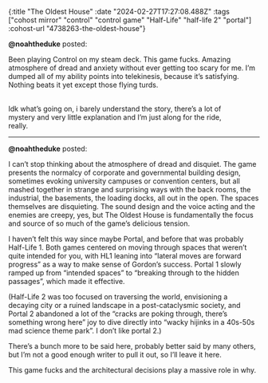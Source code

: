 {:title "The Oldest House"
 :date "2024-02-27T17:27:08.488Z"
 :tags ["cohost mirror" "control" "control game" "Half-Life" "half-life 2" "portal"]
 :cohost-url "4738263-the-oldest-house"}


**@noahtheduke** posted:
<div style="white-space: pre-line;">Been playing Control on my steam deck. This game fucks. Amazing atmosphere of dread and anxiety without ever getting too scary for me. I’m dumped all of my ability points into telekinesis, because it’s satisfying. Nothing beats it yet except those flying turds.

Idk what’s going on, i barely understand the story, there’s a lot of mystery and very little explanation and I’m just along for the ride, really. </div>
<hr>


**@noahtheduke** posted:

I can’t stop thinking about the atmosphere of dread and disquiet. The game presents the normalcy of corporate and governmental building design, sometimes evoking university campuses or convention centers, but all mashed together in strange and surprising ways with the back rooms, the industrial, the basements, the loading docks, all out in the open. The spaces themselves are disquieting. The sound design and the voice acting and the enemies are creepy, yes, but The Oldest House is fundamentally the focus and source of so much of the game’s delicious tension.

I haven’t felt this way since maybe Portal, and before that was probably Half-Life 1. Both games centered on moving through spaces that weren’t quite intended for you, with HL1 leaning into “lateral moves are forward progress” as a way to make sense of Gordon’s success. Portal 1 slowly ramped up from “intended spaces” to “breaking through to the hidden passages”, which made it effective.

(Half-Life 2 was too focused on traversing the world, envisioning a decaying city or a ruined landscape in a post-cataclysmic society, and Portal 2 abandoned a lot of the “cracks are poking through, there’s something wrong here” joy to dive directly into “wacky hijinks in a 40s-50s mad science theme park”. I don’t like portal 2.)

There’s a bunch more to be said here, probably better said by many others, but I’m not a good enough writer to pull it out, so I’ll leave it here.

This game fucks and the architectural decisions play a massive role in why.
